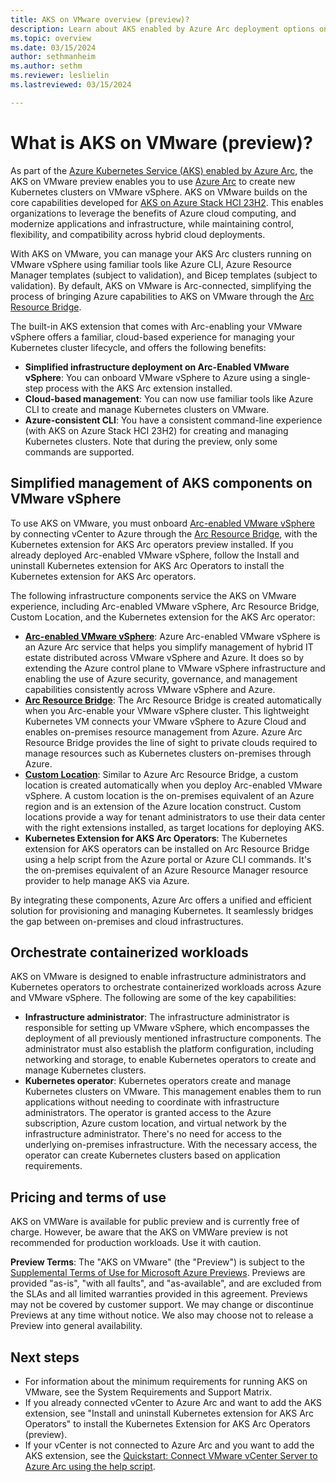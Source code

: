 ```yaml
---
title: AKS on VMware overview (preview)?
description: Learn about AKS enabled by Azure Arc deployment options on VMware.
ms.topic: overview
ms.date: 03/15/2024
author: sethmanheim
ms.author: sethm 
ms.reviewer: leslielin
ms.lastreviewed: 03/15/2024

---
```


# What is AKS on VMware (preview)?

As part of the [Azure Kubernetes Service (AKS) enabled by Azure Arc](/azure/aks/hybrid), the AKS on VMware preview enables you to use [Azure Arc](/azure/azure-arc/overview) to create new Kubernetes clusters on VMware vSphere. AKS on VMware builds on the core capabilities developed for [AKS on Azure Stack HCI 23H2](aks-whats-new-23h2.md). This enables organizations to leverage the benefits of Azure cloud computing, and modernize applications and infrastructure, while maintaining control, flexibility, and compatibility across hybrid cloud deployments.

With AKS on VMware, you can manage your AKS Arc clusters running on VMware vSphere using familiar tools like Azure CLI, Azure Resource Manager templates (subject to validation), and Bicep templates (subject to validation). By default, AKS on VMware is Arc-connected, simplifying the process of bringing Azure capabilities to AKS on VMware through the [Arc Resource Bridge](/azure/azure-arc/resource-bridge/overview).

The built-in AKS extension that comes with Arc-enabling your VMware vSphere offers a familiar, cloud-based experience for managing your Kubernetes cluster lifecycle, and offers the following benefits:

- **Simplified infrastructure deployment on Arc-Enabled VMware vSphere**: You can onboard VMware vSphere to Azure using a single-step process with the AKS Arc extension installed.
- **Cloud-based management**: You can now use familiar tools like Azure CLI to create and manage Kubernetes clusters on VMware.
- **Azure-consistent CLI**: You have a consistent command-line experience (with AKS on Azure Stack HCI 23H2) for creating and managing Kubernetes clusters. Note that during the preview, only some commands are supported.

## Simplified management of AKS components on VMware vSphere

To use AKS on VMware, you must onboard [Arc-enabled VMware vSphere](/azure/azure-arc/vmware-vsphere/overview) by connecting vCenter to Azure through the [Arc Resource Bridge](/azure/azure-arc/resource-bridge/overview), with the Kubernetes extension for AKS Arc operators preview installed. If you already deployed Arc-enabled VMware vSphere, follow the Install and uninstall Kubernetes extension for AKS Arc Operators to install the Kubernetes extension for AKS Arc operators.

The following infrastructure components service the AKS on VMware experience, including Arc-enabled VMware vSphere, Arc Resource Bridge, Custom Location, and the Kubernetes extension for the AKS Arc operator:

- [**Arc-enabled VMware vSphere**](/azure/azure-arc/vmware-vsphere/overview): Azure Arc-enabled VMware vSphere is an Azure Arc service that helps you simplify management of hybrid IT estate distributed across VMware vSphere and Azure. It does so by extending the Azure control plane to VMware vSphere infrastructure and enabling the use of Azure security, governance, and management capabilities consistently across VMware vSphere and Azure.
- [**Arc Resource Bridge**](/azure/azure-arc/resource-bridge/overview): The Arc Resource Bridge is created automatically when you Arc-enable your VMware vSphere cluster. This lightweight Kubernetes VM connects your VMware vSphere to Azure Cloud and enables on-premises resource management from Azure. Azure Arc Resource Bridge provides the line of sight to private clouds required to manage resources such as Kubernetes clusters on-premises through Azure.
- [**Custom Location**](/azure/azure-arc/platform/conceptual-custom-locations): Similar to Azure Arc Resource Bridge, a custom location is created automatically when you deploy Arc-enabled VMware vSphere. A custom location is the on-premises equivalent of an Azure region and is an extension of the Azure location construct. Custom locations provide a way for tenant administrators to use their data center with the right extensions installed, as target locations for deploying AKS.
- **Kubernetes Extension for AKS Arc Operators**: The Kubernetes extension for AKS operators can be installed on Arc Resource Bridge using a help script from the Azure portal or Azure CLI commands. It's the on-premises equivalent of an Azure Resource Manager resource provider to help manage AKS via Azure.

By integrating these components, Azure Arc offers a unified and efficient solution for provisioning and managing Kubernetes. It seamlessly bridges the gap between on-premises and cloud infrastructures.

## Orchestrate containerized workloads

AKS on VMware is designed to enable infrastructure administrators and Kubernetes operators to orchestrate containerized workloads across Azure and VMware vSphere. The following are some of the key capabilities:

- **Infrastructure administrator**: The infrastructure administrator is responsible for setting up VMware vSphere, which encompasses the deployment of all previously mentioned infrastructure components. The administrator must also establish the platform configuration, including networking and storage, to enable Kubernetes operators to create and manage Kubernetes clusters.
- **Kubernetes operator**: Kubernetes operators create and manage Kubernetes clusters on VMware. This management enables them to run applications without needing to coordinate with infrastructure administrators. The operator is granted access to the Azure subscription, Azure custom location, and virtual network by the infrastructure administrator. There's no need for access to the underlying on-premises infrastructure. With the necessary access, the operator can create Kubernetes clusters based on application requirements.

## Pricing and terms of use

AKS on VMWare is available for public preview and is currently free of charge. However, be aware that the AKS on VMWare preview is not recommended for production workloads. Use it with caution.

**Preview Terms**: The "AKS on VMware" (the "Preview") is subject to the [Supplemental Terms of Use for Microsoft Azure Previews](https://azure.microsoft.com/support/legal/preview-supplemental-terms/). Previews are provided "as-is", "with all faults", and "as-available", and are excluded from the SLAs and all limited warranties provided in this agreement. Previews may not be covered by customer support. We may change or discontinue Previews at any time without notice. We also may choose not to release a Preview into general availability.

## Next steps

- For information about the minimum requirements for running AKS on VMware, see the System Requirements and Support Matrix.
- If you already connected vCenter to Azure Arc and want to add the AKS extension, see "Install and uninstall Kubernetes extension for AKS Arc Operators" to install the Kubernetes Extension for AKS Arc Operators (preview).
- If your vCenter is not connected to Azure Arc and you want to add the AKS extension, see the [Quickstart: Connect VMware vCenter Server to Azure Arc using the help script](/azure/azure-arc/vmware-vsphere/quick-start-connect-vcenter-to-arc-using-script).
